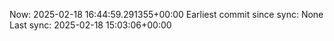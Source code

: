 Now: 2025-02-18 16:44:59.291355+00:00 Earliest commit since sync: None Last sync: 2025-02-18 15:03:06+00:00
